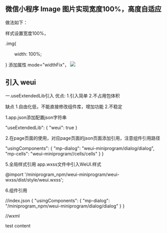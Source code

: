 ## 微信小程序 Image 图片实现宽度100%，高度自适应
做法如下：

样式设置宽度100%，

.img{
 
　　width: 100%;
 
}
添加属性 mode="widthFix"，
<image class="img" src="../../images/hello.png" mode="widthFix">


## 引入 weui

一.useExtendedLib引入
优点:
1.引入简单
2.不占用包体积

缺点
1.自由化低，不能直接修改组件库，增加功能
2.不稳定

1.app.json添加配置json字符串

"useExtendedLib": {
    "weui": true
  }

2.在page页面的使用，对应page页面的json页面添加引用，注意组件引用路径

 "usingComponents": {
    "mp-dialog": "weui-miniprogram/dialog/dialog",
    "mp-cells": "weui-miniprogram//cells/cells"
  }
}


5.全局样式引用
app.wxss文件中引入WeUI.样式

@import '/miniprogram_npm/weui-miniprogram/weui-wxss/dist/style/weui.wxss';

6.组件引用

//index.json
{
  "usingComponents": {
    "mp-dialog": "/miniprogram_npm/weui-miniprogram/dialog/dialog"
  }
}


//wxml

<mp-dialog title="test" show="{{true}}" bindbuttontap="tapDialogButton" buttons="{{[{text: '取消'}, {text: '确认'}]}}">
    <view>test content</view>
</mp-dialog
